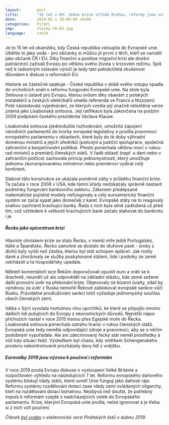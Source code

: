 ```yaml
---
layout:       post
title:        "15 let v EU: Jedna krize střídá druhou, reformy jsou nutností"
date:         2019-05-1 10:00:00 +0100
categories:   Piráti
img:          vlajky-CR-EU.jpg
language:     czech
---
```

Je to 15 let od okamžiku, kdy Česká republika vstoupila do Evropské unie. Uběhlo to jako voda - pro občanky si můžou jít první z těch, kteří se narodili jako občané ČR i EU. Díky finanční a posléze migrační krizi ale dnešní patnáctníci zažívali Evropu po většinu svého života v krizovém režimu. Spíš než k radostným oslavám výročí je tedy tato patnáctiletá zkušenost důvodem k diskusi o reformách EU.

<!--more-->

Historie se částečně opakuje - Česká republika v době svého vstupu vpadla do vrcholících snah o reformu fungování Evropské unie. Na stole byla Smlouva o ústavě pro Evropu, kterou ovšem díky obavám z polských instalatérů a českých elektrikářů smetla referenda ve Francii a Nizozemí. Poté následovala vyjednávání, ze kterých vzešla její značně okleštěná verze známá jako Lisabonská smlouva. Její ratifikace byla zakončena na podzim 2009 podpisem českého prezidenta Václava Klause.

Lisabonská smlouva zjednodušila rozhodování, umožnila zapojení národních parlamentů do tvorby evropské legislativy a posílila pravomoci evropského parlamentu v oblastech, které byly do té doby výhradní doménou ministrů a jejich úředníků (policejní a justiční spolupráce, společná zahraniční a bezpečnostní politika). Přesto ponechala většinu moci v rukou rad ministrů a premiérů členských států. V řadě oblastí (např. u daní nebo v zahraniční politice) zachovala princip jednomyslnosti, který umožňuje jednomu zkorumpovanému ministrovi nebo premiérovi vydírat celý kontinent.

Slabost této konstrukce se ukázala poměrně záhy v průběhu finanční krize. Ta začala v roce 2008 v USA, kde tamní úřady nedokázaly správně nastavit podmínky fungování bankovního sektoru. Zákonem předepsané matematické pojistné modely nefungovaly a celý euroamerický finanční systém se začal sypat jako domeček z karet. Evropské státy na to reagovaly snahou zachránit krachující banky. Řada z nich byla silně zadlužená už před tím, což vzhledem k velikosti krachujících bank začalo stahovat do bankrotu i je.

##### Řecko jako epicentrum krizí

Hlavním ohniskem krize se stalo Řecko, v menší míře ještě Portugalsko, Itálie a Španělsko. Řecko samotné se dostalo do dluhové pasti - úroky z dluhů byly vyšší než částka, kterou byl stát schopen splácet. Jak rostly daně a zhoršovaly se služby poskytované státem, lidé i podniky ze země odcházeli a ta hospodářsky upadala.

Někteří komentátoři sice Řekům doporučovali opustit euro a vrátí se k drachmě, neuměli už ale odpovědět na základní otázku, kde země sežene další provozní úvěr na překonání krize. Objevovaly se bizarní úvahy, zdali by výměnou za úvěr z Ruska nemohli Řekové zablokovat evropské sankce vůči Rusku. Pravidelné prodlužování sankcí totiž vyžaduje jednomyslný souhlas všech členských zemí.

Válka v Sýrii vyvolala mohutnou vlnu uprchlíků, ke které se připojilo mnoho dalších lidí putujících do Evropy z ekonomických důvodů. Největší nápor příchozích nastal v roce 2015 trasou přes Egejské moře do Řecka. Lisabonská smlouva ponechala ostrahu hranic v rukou členských států. Evropská unie tedy neměla odpovídající zdroje a pravomoci, aby se s něčím podobným vypořádala. Ale ani zdecimovaný řecký stát neměl prostředky a vůli tuto situaci řešit. Výsledkem byl chaos, kdy vnitřkem Schengenského prostoru nekontrolovaně procházely davy lidí z vnějšku.

##### Eurovolby 2019 jsou výzvou k poučení i reformám

V roce 2019 poutá Evropu diskuse o vystoupení Velké Británie a rozpočtovém výhledu na následujících 7 let. Reformu evropského daňového systému blokují vlády států, které uvnitř Unie fungují jako daňové ráje. Reformu systému rozdělování dotací zase vlády zemí ovládaných oligarchy, kteří na rozdělování dotací bohatnou. Nezbývá než doufat, že potřebný impuls k reformám vzejde z nadcházejících voleb do Evropského parlamentu. Krize, kterými Evropská unie prošla, nelze ignorovat a je třeba si z nich vzít poučení.

*Článek [byl vydán](https://www.piratskelisty.cz/clanek-2350-15-let-v-eu-jedna-krize-strida-druhou-reformy-jsou-nutnosti) v elektronické verzi Pirátských listů v dubnu 2019.*

